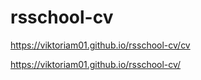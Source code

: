 # rsschool-cv

https://viktoriam01.github.io/rsschool-cv/cv


https://viktoriam01.github.io/rsschool-cv/
